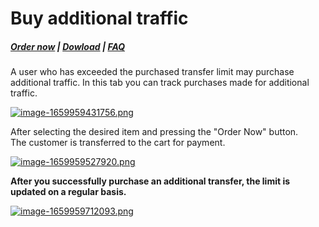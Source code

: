 # Buy additional traffic

#####  [Order now](https://panel.puqcloud.com/index.php?rp=/store/whmcs-module-mikrotik-vpn) | [Dowload](https://download.puqcloud.com/WHMCS/servers/PUQ_WHMCS-Mikrotik-VPN/) | [FAQ](https://faq.puqcloud.com/)

A user who has exceeded the purchased transfer limit may purchase additional traffic. In this tab you can track purchases made for additional traffic.

[![image-1659959431756.png](https://doc.puq.info/uploads/images/gallery/2022-08/scaled-1680-/image-1659959431756.png)](https://doc.puq.info/uploads/images/gallery/2022-08/image-1659959431756.png)

After selecting the desired item and pressing the "Order Now" button.  
The customer is transferred to the cart for payment.

[![image-1659959527920.png](https://doc.puq.info/uploads/images/gallery/2022-08/scaled-1680-/image-1659959527920.png)](https://doc.puq.info/uploads/images/gallery/2022-08/image-1659959527920.png)

**After you successfully purchase an additional transfer, the limit is updated on a regular basis.**

[![image-1659959712093.png](https://doc.puq.info/uploads/images/gallery/2022-08/scaled-1680-/image-1659959712093.png)](https://doc.puq.info/uploads/images/gallery/2022-08/image-1659959712093.png)